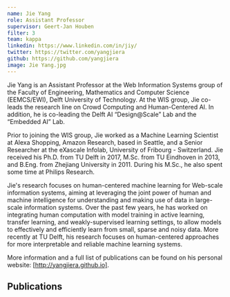 ```yaml
---
name: Jie Yang
role: Assistant Professor
supervisor: Geert-Jan Houben
filter: 3
team: kappa
linkedin: https://www.linkedin.com/in/jiy/
twitter: https://twitter.com/yangjiera
github: https://github.com/yangjiera
image: Jie Yang.jpg
---
```


Jie Yang is an Assistant Professor at the Web Information Systems group of the Faculty of Engineering, Mathematics and Computer Science (EEMCS/EWI), Delft University of Technology. At the WIS group, Jie co-leads the research line on Crowd Computing and Human-Centered AI. In addition, he is co-leading the Delft AI “Design@Scale” Lab and the “Embedded AI” Lab. 

Prior to joining the WIS group, Jie worked as a Machine Learning Scientist at Alexa Shopping, Amazon Research, based in Seattle, and a Senior Researcher at the eXascale Infolab, University of Fribourg - Switzerland. Jie received his Ph.D. from TU Delft in 2017, M.Sc. from TU Eindhoven in 2013, and B.Eng. from Zhejiang University in 2011. During his M.Sc., he also spent some time at Philips Research.

Jie's research focuses on human-centered machine learning for Web-scale information systems, aiming at leveraging the joint power of human and machine intelligence  for understanding and making use of data in large-scale information systems. Over the past few years, he has worked on integrating human computation with model training in active learning, transfer learning, and weakly-supervised learning settings, to allow models to effectively and efficiently learn from small, sparse and noisy data. More recently at TU Delft, his research focuses on human-centered approaches for more interpretable and reliable machine learning systems.

More information and a full list of publications can be found on his personal website: [http://yangjiera.github.io].

## Publications
